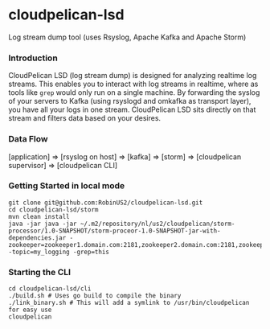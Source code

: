 # cloudpelican-lsd
Log stream dump tool (uses Rsyslog, Apache Kafka and Apache Storm)

### Introduction ###
CloudPelican LSD (log stream dump) is designed for analyzing realtime log streams. This enables you to interact with log streams in realtime, where as tools like `grep` would only run on a single machine. By forwarding the syslog of your servers to Kafka (using rsyslogd and omkafka as transport layer), you have all your logs in one stream. CloudPelican LSD sits directly on that stream and filters data based on your desires.

### Data Flow ###
[application] => [rsyslog on host] => [kafka] => [storm] => [cloudpelican supervisor] => [cloudpelican CLI]

### Getting Started in local mode ###
```
git clone git@github.com:RobinUS2/cloudpelican-lsd.git
cd cloudpelican-lsd/storm
mvn clean install
java -jar java -jar ~/.m2/repository/nl/us2/cloudpelican/storm-processor/1.0-SNAPSHOT/storm-proceor-1.0-SNAPSHOT-jar-with-dependencies.jar -zookeeper=zookeeper1.domain.com:2181,zookeeper2.domain.com:2181,zookeeper3.domain.com:2181 -topic=my_logging -grep=this
```

### Starting the CLI ###
```
cd cloudpelican-lsd/cli
./build.sh # Uses go build to compile the binary
./link_binary.sh # This will add a symlink to /usr/bin/cloudpelican for easy use
cloudpelican
```
